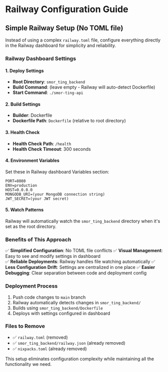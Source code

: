 # Railway Configuration Guide

## Simple Railway Setup (No TOML file)

Instead of using a complex `railway.toml` file, configure everything directly in the Railway dashboard for simplicity and reliability.

### Railway Dashboard Settings

#### 1. **Deploy Settings**
- **Root Directory**: `smor_ting_backend`
- **Build Command**: (leave empty - Railway will auto-detect Dockerfile)
- **Start Command**: `./smor-ting-api`

#### 2. **Build Settings**
- **Builder**: Dockerfile
- **Dockerfile Path**: `Dockerfile` (relative to root directory)

#### 3. **Health Check**
- **Health Check Path**: `/health`
- **Health Check Timeout**: 300 seconds

#### 4. **Environment Variables**
Set these in Railway dashboard Variables section:
```
PORT=8080
ENV=production
HOST=0.0.0.0
MONGODB_URI=(your MongoDB connection string)
JWT_SECRET=(your JWT secret)
```

#### 5. **Watch Patterns** 
Railway will automatically watch the `smor_ting_backend` directory when it's set as the root directory.

### Benefits of This Approach
✅ **Simplified Configuration**: No TOML file conflicts
✅ **Visual Management**: Easy to see and modify settings in dashboard  
✅ **Reliable Deployments**: Railway handles file watching automatically
✅ **Less Configuration Drift**: Settings are centralized in one place
✅ **Easier Debugging**: Clear separation between code and deployment config

### Deployment Process
1. Push code changes to `main` branch
2. Railway automatically detects changes in `smor_ting_backend/` 
3. Builds using `smor_ting_backend/Dockerfile`
4. Deploys with settings configured in dashboard

### Files to Remove
- ✅ `railway.toml` (removed)
- ✅ `smor_ting_backend/railway.json` (already removed)
- ✅ `nixpacks.toml` (already removed)

This setup eliminates configuration complexity while maintaining all the functionality we need.
